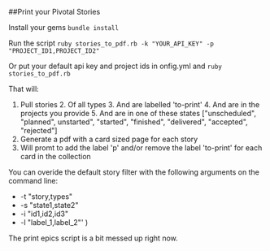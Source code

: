##Print your Pivotal Stories

Install your gems `bundle install`

Run the script `ruby stories_to_pdf.rb -k "YOUR_API_KEY" -p "PROJECT_ID1,PROJECT_ID2"`

Or put your default api key and project ids in onfig.yml and `ruby stories_to_pdf.rb`

That will:

1. Pull stories
	2. Of all types
	3. And are labelled 'to-print'
	4. And are in the projects you provide
	5. And are in one of these states ["unscheduled", "planned", unstarted", "started", "finished", "delivered", "accepted", "rejected"]
2. Generate a pdf with a card sized page for each story
3. Will promt to add the label 'p' and/or remove the label 'to-print' for each card in the collection

You can overide the default story filter with the following arguments on the command line:

* -t "story,types"
* -s "state1,state2" 
* -i "id1,id2,id3" 
* -l "label_1,label_2"' )

The print epics script is a bit messed up right now.

